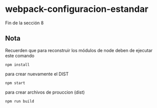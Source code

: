 # webpack-configuracion-estandar

Fin de la sección 8

## Nota

Recuerden que para reconstruir los módulos de node deben de ejecutar este comando

```
npm install
```

para crear nuevamente el DIST

```
npm start
```

para crear archivos de prouccion (dist)

```
npm run build
```
